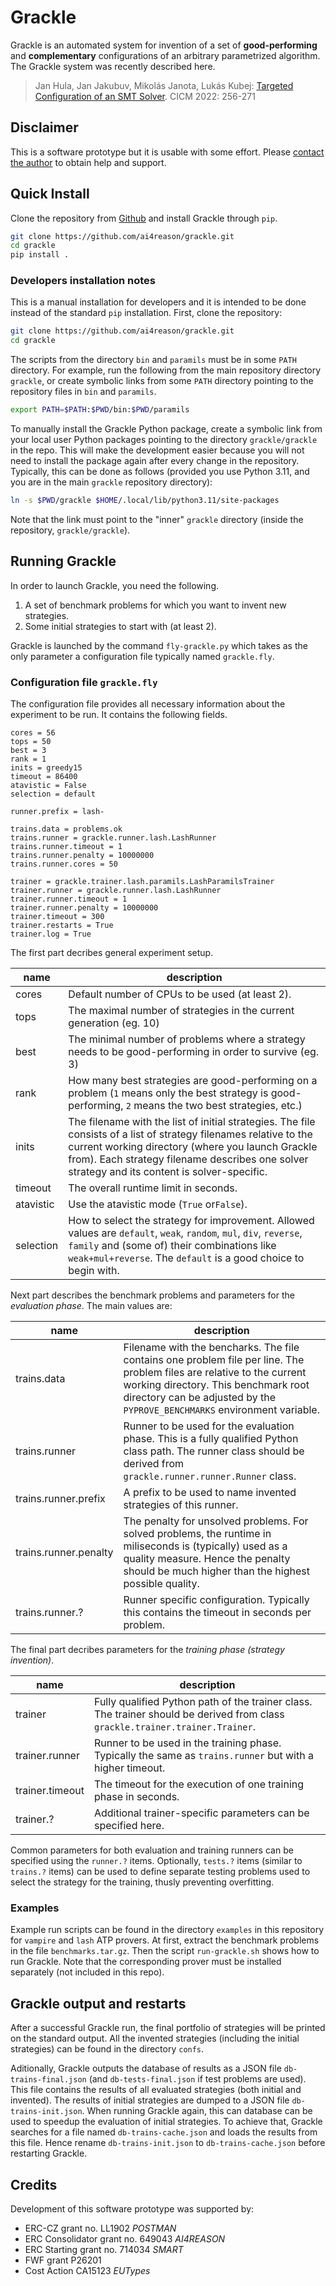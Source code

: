 # Grackle

Grackle is an automated system for invention of a set of **good-performing** and **complementary** configurations of an arbitrary parametrized algorithm.
The Grackle system was recently described here.

> Jan Hula, Jan Jakubuv, Mikolás Janota, Lukás Kubej:
> [Targeted Configuration of an SMT Solver](https://github.com/ai4reason/grackle/raw/master/grackle-paper.pdf). CICM 2022: 256-271


## Disclaimer

This is a software prototype but it is usable with some effort.
Please [contact the author](mailto:jakubuv_AT_gmail_DOT_com) to obtain help and support.

## Quick Install

Clone the repository from [Github](https://github.com/ai4reason/grackle) and install Grackle through `pip`.

```bash
git clone https://github.com/ai4reason/grackle.git
cd grackle
pip install . 
```

### Developers installation notes

This is a manual installation for developers and it is intended to be done instead of the standard `pip` installation.
First, clone the repository:

```bash
git clone https://github.com/ai4reason/grackle.git
cd grackle
```

The scripts from the directory `bin` and `paramils` must be in some `PATH` directory.  For example, run the following from the main repository directory `grackle`, or create symbolic links from some `PATH` directory pointing to the repository files in `bin` and `paramils`.

```bash
export PATH=$PATH:$PWD/bin:$PWD/paramils
```

To manually install the Grackle Python package, create a symbolic link from your local user Python packages pointing to the directory `grackle/grackle` in the repo.  This will make the development easier because you will not need to install the package again after every change in the repository.
Typically, this can be done as follows (provided you use Python 3.11, and you are in the main `grackle` repository directory):

```bash
ln -s $PWD/grackle $HOME/.local/lib/python3.11/site-packages
```

Note that the link must point to the "inner" `grackle` directory (inside the repository, `grackle/grackle`).

## Running Grackle

In order to launch Grackle, you need the following.

1. A set of benchmark problems for which you want to invent new strategies.
2. Some initial strategies to start with (at least 2).

Grackle is launched by the command `fly-grackle.py` which takes as the only parameter a configuration file
typically named `grackle.fly`.

### Configuration file `grackle.fly`

The configuration file provides all necessary information about the experiment to be run.
It contains the following fields.

```
cores = 56
tops = 50
best = 3
rank = 1
inits = greedy15
timeout = 86400
atavistic = False
selection = default

runner.prefix = lash-

trains.data = problems.ok
trains.runner = grackle.runner.lash.LashRunner
trains.runner.timeout = 1
trains.runner.penalty = 10000000
trains.runner.cores = 50

trainer = grackle.trainer.lash.paramils.LashParamilsTrainer
trainer.runner = grackle.runner.lash.LashRunner
trainer.runner.timeout = 1
trainer.runner.penalty = 10000000
trainer.timeout = 300
trainer.restarts = True
trainer.log = True
```

The first part decribes general experiment setup.

|name|description|
|-|-|
|cores|Default number of CPUs to be used (at least 2).|
|tops|The maximal number of strategies in the current generation (eg. 10)|
|best|The minimal number of problems where a strategy needs to be good-performing in order to survive (eg. 3)|
|rank|How many best strategies are good-performing on a problem (`1` means only the best strategy is good-performing, `2` means the two best strategies, etc.)|
|inits|The filename with the list of initial strategies.  The file consists of a list of strategy filenames relative to the current working directory (where you launch Grackle from).  Each strategy filename describes one solver strategy and its content is solver-specific.|
|timeout|The overall runtime limit in seconds.|
|atavistic|Use the atavistic mode (`True` or`False`).|
|selection|How to select the strategy for improvement.  Allowed values are `default`, `weak`, `random`, `mul`, `div`, `reverse`, `family` and (some of) their combinations like `weak+mul+reverse`.  The `default` is a good choice to begin with.|

Next part describes the benchmark problems and parameters for the *evaluation phase*.  The main values are:

|name|description|
|-|-|
|trains.data|Filename with the bencharks.  The file contains one problem file per line.  The problem files are relative to the current working directory.    This benchmark root directory can be adjusted by the `PYPROVE_BENCHMARKS` environment variable.|
|trains.runner|Runner to be used for the evaluation phase.  This is a fully qualified Python class path.  The runner class should be derived from `grackle.runner.runner.Runner` class.|
|trains.runner.prefix|A prefix to be used to name invented strategies of this runner.|
|trains.runner.penalty|The penalty for unsolved problems.  For solved problems, the runtime in miliseconds is (typically) used as a quality measure.  Hence the penalty should be much higher than the highest possible quality.|
|trains.runner.?|Runner specific configuration.  Typically this contains the timeout in seconds per problem.|

The final part decribes parameters for the *training phase (strategy invention)*.

|name|description|
|-|-|
|trainer|Fully qualified Python path of the trainer class.  The trainer should be derived from class `grackle.trainer.trainer.Trainer`.|
|trainer.runner|Runner to be used in the training phase.  Typically the same as `trains.runner` but with a higher timeout.|
|trainer.timeout|The timeout for the execution of one training phase in seconds.|
|trainer.?|Additional trainer-specific parameters can be specified here.|

Common parameters for both evaluation and training runners can be specified using the `runner.?` items.
Optionally, `tests.?` items (similar to `trains.?` items) can be used to define separate testing problems used to select the strategy for the training, thusly preventing overfitting.

### Examples

Example run scripts can be found in the directory `examples` in this repository for `vampire` and `lash` ATP provers.
At first, extract the benchmark problems in the file `benchmarks.tar.gz`.
Then the script `run-grackle.sh` shows how to run Grackle.
Note that the corresponding prover must be installed separately (not included in this repo).

## Grackle output and restarts

After a successful Grackle run, the final portfolio of strategies will be printed on the standard output.
All the invented strategies (including the initial strategies) can be found in the directory `confs`.

Aditionally, Grackle outputs the database of results as a JSON file `db-trains-final.json` (and `db-tests-final.json` if test problems are used).
This file contains the results of all evaluated strategies (both initial and invented).
The results of initial strategies are dumped to a JSON file `db-trains-init.json`.
When running Grackle again, this can database can be used to speedup the evaluation of initial strategies.
To achieve that, Grackle searches for a file named `db-trains-cache.json` and loads the results from this file.
Hence rename `db-trains-init.json` to `db-trains-cache.json` before restarting Grackle.

## Credits

Development of this software prototype was supported by: 

+ ERC-CZ grant no. LL1902 *POSTMAN*
+ ERC Consolidator grant no. 649043 *AI4REASON*
+ ERC Starting grant no. 714034 *SMART*
+ FWF grant P26201
+ Cost Action CA15123 *EUTypes*

